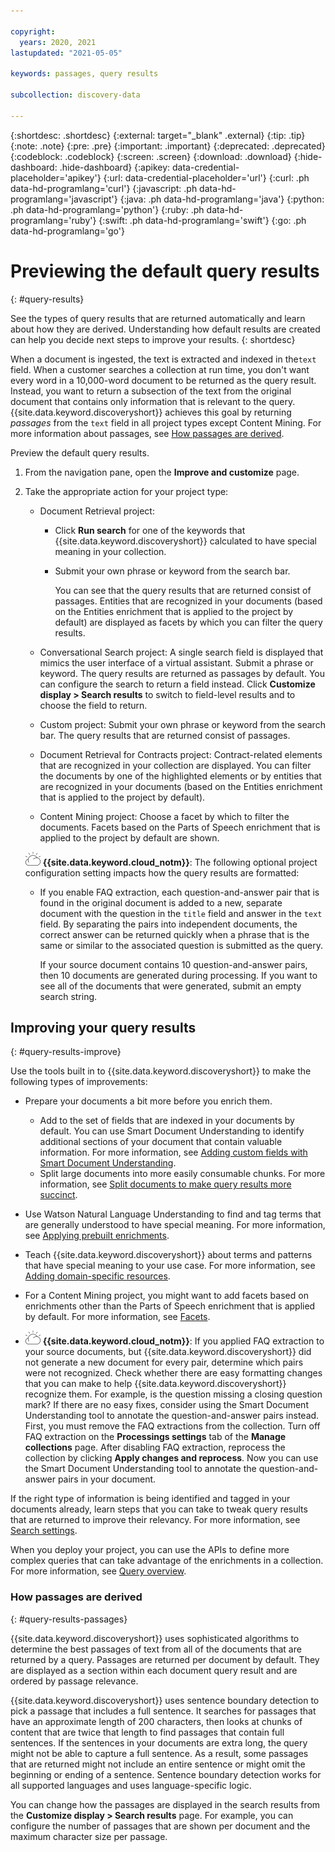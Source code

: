 ```yaml
---

copyright:
  years: 2020, 2021
lastupdated: "2021-05-05"

keywords: passages, query results

subcollection: discovery-data

---
```


{:shortdesc: .shortdesc}
{:external: target="_blank" .external}
{:tip: .tip}
{:note: .note}
{:pre: .pre}
{:important: .important}
{:deprecated: .deprecated}
{:codeblock: .codeblock}
{:screen: .screen}
{:download: .download}
{:hide-dashboard: .hide-dashboard}
{:apikey: data-credential-placeholder='apikey'} 
{:url: data-credential-placeholder='url'}
{:curl: .ph data-hd-programlang='curl'}
{:javascript: .ph data-hd-programlang='javascript'}
{:java: .ph data-hd-programlang='java'}
{:python: .ph data-hd-programlang='python'}
{:ruby: .ph data-hd-programlang='ruby'}
{:swift: .ph data-hd-programlang='swift'}
{:go: .ph data-hd-programlang='go'}

# Previewing the default query results
{: #query-results}

See the types of query results that are returned automatically and learn about how they are derived. Understanding how default results are created can help you decide next steps to improve your results.
{: shortdesc}

When a document is ingested, the text is extracted and indexed in the`text` field. When a customer searches a collection at run time, you don't want every word in a 10,000-word document to be returned as the query result. Instead, you want to return a subsection of the text from the original document that contains only information that is relevant to the query. {{site.data.keyword.discoveryshort}} achieves this goal by returning *passages* from the `text` field in all project types except Content Mining. For more information about passages, see [How passages are derived](#query-results-passages).

Preview the default query results.

1.  From the navigation pane, open the **Improve and customize** page.
1.  Take the appropriate action for your project type:

    - Document Retrieval project:

      - Click **Run search** for one of the keywords that {{site.data.keyword.discoveryshort}} calculated to have special meaning in your collection.
      - Submit your own phrase or keyword from the search bar.

        You can see that the query results that are returned consist of passages. Entities that are recognized in your documents (based on the Entities enrichment that is applied to the project by default) are displayed as facets by which you can filter the query results.

    - Conversational Search project: A single search field is displayed that mimics the user interface of a virtual assistant. Submit a phrase or keyword. The query results are returned as passages by default. You can configure the search to return a field instead. Click **Customize display > Search results** to switch to field-level results and to choose the field to return.
    - Custom project: Submit your own phrase or keyword from the search bar. The query results that are returned consist of passages.
    - Document Retrieval for Contracts project: Contract-related elements that are recognized in your collection are displayed. You can filter the documents by one of the highlighted elements or by entities that are recognized in your documents (based on the Entities enrichment that is applied to the project by default).
    - Content Mining project: Choose a facet by which to filter the documents. Facets based on the Parts of Speech enrichment that is applied to the project by default are shown.

    ![IBM Cloud only](images/ibm-cloud.png) **{{site.data.keyword.cloud_notm}}**: The following optional project configuration setting impacts how the query results are formatted:

    - If you enable FAQ extraction, each question-and-answer pair that is found in the original document is added to a new, separate document with the question in the `title` field and answer in the `text` field. By separating the pairs into independent documents, the correct answer can be returned quickly when a phrase that is the same or similar to the associated question is submitted as the query. 

      If your source document contains 10 question-and-answer pairs, then 10 documents are generated during processing. If you want to see all of the documents that were generated, submit an empty search string.

## Improving your query results
{: #query-results-improve}

Use the tools built in to {{site.data.keyword.discoveryshort}} to make the following types of improvements:

- Prepare your documents a bit more before you enrich them. 

  - Add to the set of fields that are indexed in your documents by default. You can use Smart Document Understanding to identify additional sections of your document that contain valuable information. For more information, see [Adding custom fields with Smart Document Understanding](/docs/discovery-data?topic=discovery-data-configuring-fields). 
  - Split large documents into more easily consumable chunks. For more information, see [Split documents to make query results more succinct](/docs/discovery-data?topic=discovery-data-split-documents).
- Use Watson Natural Language Understanding to find and tag terms that are generally understood to have special meaning. For more information, see [Applying prebuilt enrichments](/docs/discovery-data?topic=discovery-data-nlu).
- Teach {{site.data.keyword.discoveryshort}} about terms and patterns that have special meaning to your use case. For more information, see [Adding domain-specific resources](/docs/discovery-data?topic=discovery-data-domain).
- For a Content Mining project, you might want to add facets based on enrichments other than the Parts of Speech enrichment that is applied by default. For more information, see [Facets](/docs/discovery-data?topic=discovery-data-facets).
- ![IBM Cloud only](images/ibm-cloud.png) **{{site.data.keyword.cloud_notm}}**: If you applied FAQ extraction to your source documents, but {{site.data.keyword.discoveryshort}} did not generate a new document for every pair, determine which pairs were not recognized. Check whether there are easy formatting changes that you can make to help {{site.data.keyword.discoveryshort}} recognize them. For example, is the question missing a closing question mark? If there are no easy fixes, consider using the Smart Document Understanding tool to annotate the question-and-answer pairs instead. First, you must remove the FAQ extractions from the collection. Turn off FAQ extraction on the **Processings settings** tab of the **Manage collections** page. After disabling FAQ extraction, reprocess the collection by clicking **Apply changes and reprocess**. Now you can use the Smart Document Understanding tool to annotate the question-and-answer pairs in your document.

If the right type of information is being identified and tagged in your documents already, learn steps that you can take to tweak query results that are returned to improve their relevancy. For more information, see [Search settings](/docs/discovery-data?topic=discovery-data-search-settings).

When you deploy your project, you can use the APIs to define more complex queries that can take advantage of the enrichments in a collection. For more information, see [Query overview](/docs/discovery-data?topic=discovery-data-query-concepts).

### How passages are derived
{: #query-results-passages}

{{site.data.keyword.discoveryshort}} uses sophisticated algorithms to determine the best passages of text from all of the documents that are returned by a query. Passages are returned per document by default. They are displayed as a section within each document query result and are ordered by passage relevance.

{{site.data.keyword.discoveryshort}} uses sentence boundary detection to pick a passage that includes a full sentence. It searches for passages that have an approximate length of 200 characters, then looks at chunks of content that are twice that length to find passages that contain full sentences. If the sentences in your documents are extra long, the query might not be able to capture a full sentence. As a result, some passages that are returned might not include an entire sentence or might omit the beginning or ending of a sentence. Sentence boundary detection works for all supported languages and uses language-specific logic.

You can change how the passages are displayed in the search results from the **Customize display > Search results** page. For example, you can configure the number of passages that are shown per document and the maximum character size per passage.
